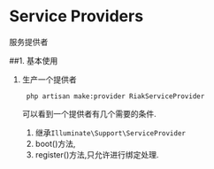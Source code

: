 # Service Providers

服务提供者

##1. 基本使用

1. 生产一个提供者

        php artisan make:provider RiakServiceProvider

    可以看到一个提供者有几个需要的条件.
    
    1. 继承`Illuminate\Support\ServiceProvider`
    2. boot()方法,
    3. register()方法,只允许进行绑定处理.